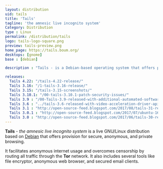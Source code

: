 ```yaml
---
layout: distribution
uid: tails
title: 'Tails'
tagline: 'the amnesic live incognito system'
Category: Distribution
type : Linux
permalink: /distribution/tails
logo: tails-logo-square.png
preview: tails-preview.png
home_page: https://tails.boum.org/
desktops: [gnome]
base : [debian]

description : "Tails - is a Debian-based operating system that offers provision for secure, anonymous, and private browsing. Stories, updates, and reviews on Tails GNU/Linux."

releases:
  Tails 4.22: "/tails-4.22-release/"
  Tails 3.16: "/1-tails-3.16-release/"
  Tails 3.15: "/tails-3.15-screenshots/"
  Tails 3.10.1: "/00-tails-3.10.1-patch-security-issues/"
  Tails 3.9 : "/00-Tails-3.9-released-with-additional-automated-software-installation/"
  Tails 3.6 : "../tails-3.6-released-with-video-acceleration-driver-api-and-other-updates/"
  Tails 3.1 : "http://open-source-feed.blogspot.com/2017/08/tails-31-released-with-important.html"
  Tails 3.0.1 : "http://open-source-feed.blogspot.com/2017/07/ubuntu-1610-yakkety-yak-reaches-end-of.html"
  Tails 3.0 : "http://open-source-feed.blogspot.com/2017/06/tails-30-released-first-release-based.html"
---
```


**Tails** - *the amnesic live incognito system* is a live GNU/Linux distribution based on [Debian](/distribution/debian) that offers provision for secure, anonymous, and private browsing.

It facilitates anonymous internet usage and overcomes censorship by routing all traffic through the **Tor** network. It also includes several tools like file encryptor, anonymous web browser, and secured email clients.
